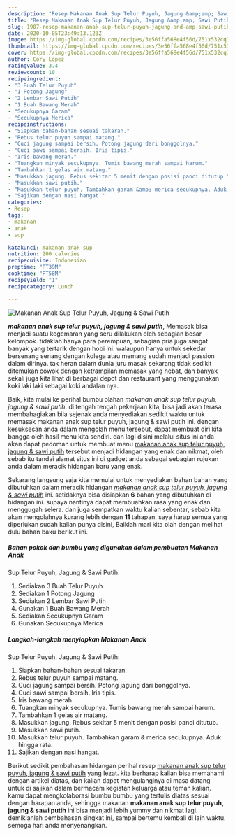 ```yaml
---
description: "Resep Makanan Anak Sup Telur Puyuh, Jagung &amp;amp; Sawi Putih, Anti Gagal"
title: "Resep Makanan Anak Sup Telur Puyuh, Jagung &amp;amp; Sawi Putih, Anti Gagal"
slug: 1907-resep-makanan-anak-sup-telur-puyuh-jagung-and-amp-sawi-putih-anti-gagal
date: 2020-10-05T23:49:13.123Z
image: https://img-global.cpcdn.com/recipes/3e56ffa568e4f56d/751x532cq70/makanan-anak-sup-telur-puyuh-jagung-sawi-putih-foto-resep-utama.jpg
thumbnail: https://img-global.cpcdn.com/recipes/3e56ffa568e4f56d/751x532cq70/makanan-anak-sup-telur-puyuh-jagung-sawi-putih-foto-resep-utama.jpg
cover: https://img-global.cpcdn.com/recipes/3e56ffa568e4f56d/751x532cq70/makanan-anak-sup-telur-puyuh-jagung-sawi-putih-foto-resep-utama.jpg
author: Cory Lopez
ratingvalue: 3.4
reviewcount: 10
recipeingredient:
- "3 Buah Telur Puyuh"
- "1 Potong Jagung"
- "2 Lembar Sawi Putih"
- "1 Buah Bawang Merah"
- "Secukupnya Garam"
- "Secukupnya Merica"
recipeinstructions:
- "Siapkan bahan-bahan sesuai takaran."
- "Rebus telur puyuh sampai matang."
- "Cuci jagung sampai bersih. Potong jagung dari bonggolnya."
- "Cuci sawi sampai bersih. Iris tipis."
- "Iris bawang merah."
- "Tuangkan minyak secukupnya. Tumis bawang merah sampai harum."
- "Tambahkan 1 gelas air matang."
- "Masukkan jagung. Rebus sekitar 5 menit dengan posisi panci ditutup."
- "Masukkan sawi putih."
- "Masukkan telur puyuh. Tambahkan garam &amp; merica secukupnya. Aduk hingga rata."
- "Sajikan dengan nasi hangat."
categories:
- Resep
tags:
- makanan
- anak
- sup

katakunci: makanan anak sup 
nutrition: 200 calories
recipecuisine: Indonesian
preptime: "PT39M"
cooktime: "PT58M"
recipeyield: "1"
recipecategory: Lunch

---
```



![Makanan Anak
Sup Telur Puyuh, Jagung &amp; Sawi Putih](https://img-global.cpcdn.com/recipes/3e56ffa568e4f56d/751x532cq70/makanan-anak-sup-telur-puyuh-jagung-sawi-putih-foto-resep-utama.jpg)

<b><i>makanan anak
sup telur puyuh, jagung &amp; sawi putih</i></b>, Memasak bisa menjadi suatu kegemaran yang seru dilakukan oleh sebagian besar kelompok. tidaklah hanya para perempuan, sebagian pria juga sangat banyak yang tertarik dengan hobi ini. walaupun hanya untuk sekedar bersenang senang dengan kolega atau memang sudah menjadi passion dalam dirinya. tak heran dalam dunia juru masak sekarang tidak sedikit ditemukan cowok dengan ketrampilan memasak yang hebat, dan banyak sekali juga kita lihat di berbagai depot dan restaurant yang menggunakan koki laki laki sebagai koki andalan nya.

Baik, kita mulai ke perihal bumbu olahan <i>makanan anak
sup telur puyuh, jagung &amp; sawi putih</i>. di tengah tengah pekerjaan kita, bisa jadi akan terasa membahagiakan bila sejenak anda menyediakan sedikit waktu untuk memasak makanan anak
sup telur puyuh, jagung &amp; sawi putih ini. dengan kesuksesan anda dalam mengolah menu tersebut, dapat membuat diri kita bangga oleh hasil menu kita sendiri. dan lagi disini melalui situs ini anda akan dapat pedoman untuk membuat menu <u>makanan anak
sup telur puyuh, jagung &amp; sawi putih</u> tersebut menjadi hidangan yang enak dan nikmat, oleh sebab itu tandai alamat situs ini di gadget anda sebagai sebagian rujukan anda dalam meracik hidangan baru yang enak.




Sekarang langsung saja kita memulai untuk menyediakan bahan bahan yang dibutuhkan dalam meracik hidangan <u><i>makanan anak
sup telur puyuh, jagung &amp; sawi putih</i></u> ini. setidaknya bisa disiapkan <b>6</b> bahan yang dibutuhkan di hidangan ini. supaya nantinya dapat membuahkan rasa yang enak dan menggugah selera. dan juga sempatkan waktu kalian sebentar, sebab kita akan mengolahnya kurang lebih dengan <b>11</b> tahapan. saya harap semua yang diperlukan sudah kalian punya disini, Baiklah mari kita olah dengan melihat dulu bahan baku berikut ini.

<!--inarticleads1-->

##### Bahan pokok dan bumbu yang digunakan dalam pembuatan Makanan Anak
Sup Telur Puyuh, Jagung &amp; Sawi Putih:

1. Sediakan 3 Buah Telur Puyuh
1. Sediakan 1 Potong Jagung
1. Sediakan 2 Lembar Sawi Putih
1. Gunakan 1 Buah Bawang Merah
1. Sediakan Secukupnya Garam
1. Gunakan Secukupnya Merica




<!--inarticleads2-->

##### Langkah-langkah menyiapkan Makanan Anak
Sup Telur Puyuh, Jagung &amp; Sawi Putih:

1. Siapkan bahan-bahan sesuai takaran.
1. Rebus telur puyuh sampai matang.
1. Cuci jagung sampai bersih. Potong jagung dari bonggolnya.
1. Cuci sawi sampai bersih. Iris tipis.
1. Iris bawang merah.
1. Tuangkan minyak secukupnya. Tumis bawang merah sampai harum.
1. Tambahkan 1 gelas air matang.
1. Masukkan jagung. Rebus sekitar 5 menit dengan posisi panci ditutup.
1. Masukkan sawi putih.
1. Masukkan telur puyuh. Tambahkan garam &amp; merica secukupnya. Aduk hingga rata.
1. Sajikan dengan nasi hangat.




Berikut sedikit pembahasan hidangan perihal resep <u>makanan anak
sup telur puyuh, jagung &amp; sawi putih</u> yang lezat. kita berharap kalian bisa memahami dengan artikel diatas, dan kalian dapat mengulanginya di masa datang untuk di sajikan dalam bermacam kegiatan keluarga atau teman kalian. kamu dapat mengkolaborasi bumbu bumbu yang tertulis diatas sesuai dengan harapan anda, sehingga makanan <b>makanan anak
sup telur puyuh, jagung &amp; sawi putih</b> ini bisa menjadi lebih yummy dan nikmat lagi. demikianlah pembahasan singkat ini, sampai bertemu kembali di lain waktu. semoga hari anda menyenangkan.
